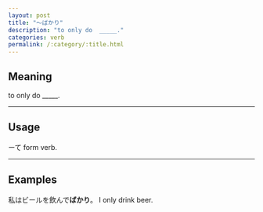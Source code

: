 ```yaml
---
layout: post
title: "〜ばかり"
description: "to only do  _____."
categories: verb
permalink: /:category/:title.html
---
```


## Meaning

to only do _____.

---

## Usage

ーて form verb.

---

## Examples

私はビールを飲んで**ばかり**。
I only drink beer.